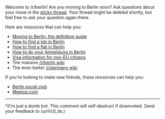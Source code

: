 Welcome to /r/berlin! Are you moving to Berlin soon? Ask questions about your move in the [sticky thread](https://www.reddit.com/r/berlin/comments/cfx68h/visiting_berlin_moving_here_going_clubbing_have_a/). Your thread might be deleted shortly, but feel free to ask your question again there.

Here are resources that can help you:

* [Moving to Berlin: the definitive guide](http://allaboutberlin.com/guides/moving-to-berlin)
* [How to find a job in Berlin](https://allaboutberlin.com/guides/find-a-job-in-berlin)
* [How to find a flat in Berlin](https://allaboutberlin.com/guides/find-a-flat-in-berlin)
* [How to do your Anmeldung in Berlin](https://allaboutberlin.com/docs/anmeldung)
* [Visa information for non-EU citizens](https://www.make-it-in-germany.com/en/)
* The massive [/r/berlin wiki](https://www.reddit.com/r/berlin/wiki/index)
* The even better [/r/germany wiki](https://www.reddit.com/r/germany/wiki/faq)

If you're looking to make new friends, these resources can help you:

* [Berlin social club](https://www.reddit.com/r/berlinsocialclub/)
* [Meetup.com](http://meetup.com)

----

^(I'm just a dumb bot. This comment will self-destruct if downvoted. Send your feedback to /u/n1c0_ds.)